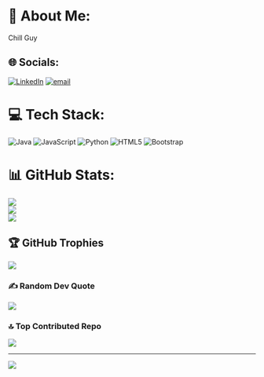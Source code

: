 # 💫 About Me:
Chill Guy


## 🌐 Socials:
[![LinkedIn](https://img.shields.io/badge/LinkedIn-%230077B5.svg?logo=linkedin&logoColor=white)](https://linkedin.com/in/https://www.linkedin.com/in/chetankumar21/) [![email](https://img.shields.io/badge/Email-D14836?logo=gmail&logoColor=white)](mailto:venkatachetankumar@gmail.com) 

# 💻 Tech Stack:
![Java](https://img.shields.io/badge/java-%23ED8B00.svg?style=for-the-badge&logo=openjdk&logoColor=white) ![JavaScript](https://img.shields.io/badge/javascript-%23323330.svg?style=for-the-badge&logo=javascript&logoColor=%23F7DF1E) ![Python](https://img.shields.io/badge/python-3670A0?style=for-the-badge&logo=python&logoColor=ffdd54) ![HTML5](https://img.shields.io/badge/html5-%23E34F26.svg?style=for-the-badge&logo=html5&logoColor=white) ![Bootstrap](https://img.shields.io/badge/bootstrap-%238511FA.svg?style=for-the-badge&logo=bootstrap&logoColor=white)
# 📊 GitHub Stats:
![](https://github-readme-stats.vercel.app/api?username=ChetanKumar4u&theme=dark&hide_border=false&include_all_commits=true&count_private=true)<br/>
![](https://nirzak-streak-stats.vercel.app/?user=ChetanKumar4u&theme=dark&hide_border=false)<br/>
![](https://github-readme-stats.vercel.app/api/top-langs/?username=ChetanKumar4u&theme=dark&hide_border=false&include_all_commits=true&count_private=true&layout=compact)

## 🏆 GitHub Trophies
![](https://github-profile-trophy.vercel.app/?username=ChetanKumar4u&theme=radical&no-frame=false&no-bg=true&margin-w=4)

### ✍️ Random Dev Quote
![](https://quotes-github-readme.vercel.app/api?type=horizontal&theme=radical)

### 🔝 Top Contributed Repo
![](https://github-contributor-stats.vercel.app/api?username=ChetanKumar4u&limit=5&theme=dark&combine_all_yearly_contributions=true)

---
[![](https://visitcount.itsvg.in/api?id=ChetanKumar4u&icon=0&color=7)](https://visitcount.itsvg.in)

<!-- Proudly created with GPRM ( https://gprm.itsvg.in ) -->
